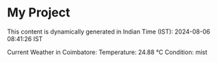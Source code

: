 # My Project

This content is dynamically generated in Indian Time (IST): 2024-08-06 08:41:26 IST


Current Weather in Coimbatore:
Temperature: 24.88 °C
Condition: mist
